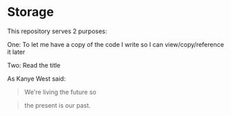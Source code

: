 # Storage
This repository serves 2 purposes:

One: To let me have a copy of the code I write so I can view/copy/reference it later

Two: Read the title

As Kanye West said:


> We're living the future so

> the present is our past.
